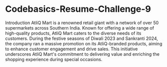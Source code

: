 # Codebasics-Resume-Challenge-9

Introduction
AtliQ Mart is a renowned retail giant with a network of over 50 supermarkets across Southern India. Known for offering a wide range of high-quality products, AtliQ Mart caters to the diverse needs of its customers. During the festive seasons of Diwali 2023 and Sankranti 2024, the company ran a massive promotion on its AtliQ-branded products, aiming to enhance customer engagement and drive sales. This initiative underscores AtliQ Mart's commitment to delivering value and enriching the shopping experience during special occasions.

